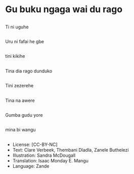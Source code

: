 # Gu buku ngaga wai du rago

##
Ti ni uguhe

##
Uru ni fafai he gbe

##
tini kikihe

##
Tina dia rago dunduko

##
Tini zezerehe

##
Tina na awere

##
Gumba gudu yore

##
mina bi wangu

##
* License: [CC-BY-NC]
* Text: Clare Verbeek, Thembani Dladla, Zanele Buthelezi
* Illustration: Sandra McDougall
* Translation: Isaac Monday E. Mangu
* Language: Zande
